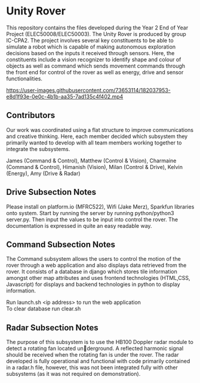 # Unity Rover

This repository contains the files developed during the Year 2 End of Year Project (ELEC50008/ELEC50003). The Unity Rover is produced by group IC-CPA2. The project involves several key constituents to be able to simulate a robot which is capable of making autonomous exploration decisions based on the inputs it received through sensors. Here, the constituents include a vision recognizer to identify shape and colour of objects as well as command which sends movement commands through the front end for control of the rover as well as energy, drive and sensor functionalities. 

https://user-images.githubusercontent.com/73653114/182037953-e8d1f93e-0e0c-4b1b-aa35-7ad135c4f402.mp4

## Contributors

Our work was coordinated using a flat structure to improve communications and creative thinking. Here, each member decided which subsystem they primarily wanted to develop with all team members working together to integrate the subsystems.  

James (Command & Control),
Matthew (Control & Vision),
Charmaine (Command & Control),
Himanish (Vision),
Milan (Control & Drive),
Kelvin (Energy),
Amy (Drive & Radar)

## Drive Subsection Notes
Please install on platform.io (MFRC522), Wifi (Jake Merz), Sparkfun libraries onto system. Start by running the server by running python/python3 server.py. Then input the values to be input into control the rover. The documentation is expressed in quite an easy readable way.

## Command Subsection Notes
The Command subsystem allows the users to control the motion of the rover through a web application and also displays data retrieved from the rover. It consists of a database in django which stores tile information amongst other map attributes and uses frontend technologies (HTML,CSS, Javascript) for displays and backend technologies in python to display information. 

Run launch.sh &lt;ip address> to run the web application <br>
To clear database run clear.sh

## Radar Subsection Notes

The purpose of this subsystem is to use the HB100 Doppler radar module to detect a rotating fan located underground. A reflected harmonic signal should be received when the rotating fan is under the rover. The radar developed is fully operational and functional with code primarily contained in a radar.h file, however, this was not been integrated fully with other subsystems (as it was not required on demonstration). 
